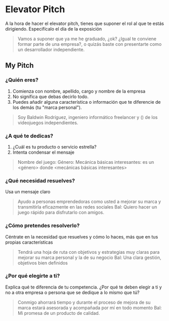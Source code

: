 # Elevator Pitch

A la hora de hacer el elevator pitch, tienes que suponer el rol al que te estás dirigiendo. Especifícalo el día de la exposición

> Vamos a suponer que ya me he graduado, ¿ok?
> ¿Igual te conviene formar parte de una empresa?, o quizás baste con presentarte como un desarrollador independiente.

## My Pitch

### ¿Quién eres?

1. Comienza con nombre, apellido, cargo y nombre de la empresa
2. No significa que debas decirlo todo.
3. Puedes añadir alguna característica o información que te diferencie de los demás (tu "marca personal").
> Soy Baldwin Rodríguez, ingeniero informático freelancer y () de los videojuegos independientes.

### ¿A qué te dedicas?
1. ¿Cuál es tu producto o servicio estrella?
2. Intenta condensar el mensaje
> Nombre del juego:
> Género:
> Mecánica básicas interesantes:
> <Nombre del juego> es un <género> donde <mecánicas básicas interesantes>

### ¿Qué necesidad resuelves?
Usa un mensaje claro
> Ayudo a personas emprendedoras como usted a mejorar su marca y transmitirla eficazmente en las redes sociales
> Bal: Quiero hacer un juego rápido para disfrutarlo con amigos.

### ¿Cómo pretendes resolverlo?
Céntrate en la necesidad que resuelves y cómo lo haces, más que en tus propias características
> Tendrá una hoja de ruta con objetivos y estrategias muy claras para mejorar su marca personal y la de su negocio
> Bal: Una clara gestión, objetivos bien definidos

### ¿Por qué elegirte a ti?
Explica qué te diferencia de tu competencia. ¿Por qué te deben elegir a ti y no a otra empresa o persona que se dedique a lo mismo que tú?
> Conmigo ahorrará tiempo y durante el proceso de mejora de su marca estará asesorada y acompañada por mí en todo momento
> Bal: Mi promesa de un producto de calidad.